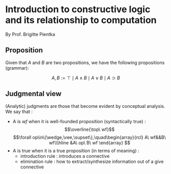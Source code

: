 # Introduction to constructive logic and its relationship to computation

By Prof. Brigitte Pientka

## Proposition

Given that $A$ and $B$ are two propositions, we have the following propositions (grammar):

$$A,B := \top\mid A\wedge B\mid A\vee B\mid A\supset B$$

## Judgmental view

(Analytic) judgments are those that become evident by conceptual analysis. We say that :

- A is $wf$ when it is well-founded proposition (syntactically true) :
$$\overline{\top\ wf}$$
$$\forall op\in\{\wedge,\vee,\supset\},\quad\begin{array}{rcl}
A\ wf&&B\ wf\\\hline
&A\ op\ B\ wf
\end{array}
$$
- A is true when it is a true proposition (in terms of meaning) :
    - introduction rule : introduces a connective
    - elimination rule : how to extract/synthesize information out of a give connective

